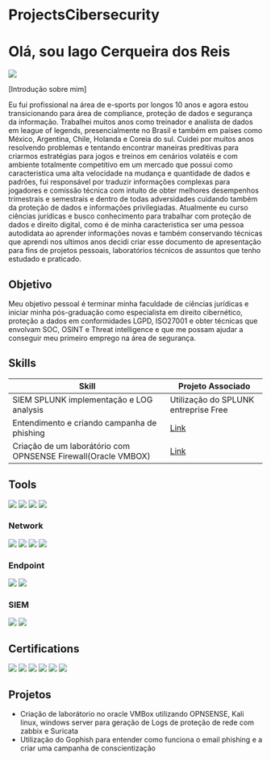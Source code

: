 # ProjectsCibersecurity
# Olá, sou Iago Cerqueira dos Reis
<a href="https://www.linkedin.com/in/iago-cerqueira-7a9a0b204/"><img src="https://img.shields.io/badge/-LinkedIn-0072b1?&style=for-the-badge&logo=linkedin&logoColor=white" /></a>

[Introdução sobre mim]

Eu fui profissional na área de e-sports por longos 10 anos e agora estou transicionando para área de compliance, proteção de dados e  segurança da informação. Trabalhei muitos anos como treinador e analista de dados em league of legends, presencialmente no Brasil e também em países como México, Argentina, Chile, Holanda e Coreia do sul. Cuidei por muitos anos resolvendo problemas e tentando encontrar maneiras preditivas para criarmos estratégias para jogos e treinos em cenários volatéis e com ambiente totalmente competitivo em um mercado que possui como caracteristica uma alta velocidade na mudança e quantidade de dados e padrões, fui responsável por traduzir informações complexas para jogadores e comissão técnica com intuito de obter melhores desempenhos trimestrais e semestrais e dentro de todas adversidades cuidando também da proteção de dados e informações privilegiadas. Atualmente eu curso ciências jurídicas e busco conhecimento para trabalhar com proteção de dados e direito digital, como é de minha caracteristica ser uma pessoa autodidata ao aprender informações novas e também conservando técnicas que aprendi nos ultimos anos decidi criar esse documento de apresentação para fins de projetos pessoais, laboratórios técnicos de assuntos que tenho estudado e praticado.  

## Objetivo


Meu objetivo pessoal é terminar minha faculdade de ciências jurídicas e iniciar minha pós-graduação como especialista em direito cibernético, proteção a dados em conformidades LGPD, ISO27001 e obter técnicas que envolvam SOC, OSINT e Threat intelligence e que me possam ajudar a conseguir meu primeiro emprego na área de segurança.

## Skills


| Skill                                         | Projeto Associado        |
|-----------------------------------------------|----------------------------|
| SIEM SPLUNK implementação e LOG analysis                     | Utilização do SPLUNK entreprise Free|
| Entendimento e criando campanha de phishing          | <a href="https://iagocerqueira.github.io/PishingProject/">Link</a>|
| Criação de um laborátório com OPNSENSE Firewall(Oracle VMBOX)    |  <a href="https://iagocerqueira.github.io/SOC-Lab/">Link</a>|




## Tools

<div>
    <img src="https://img.shields.io/badge/-Wireshark-1679A7?&style=for-the-badge&logo=Wireshark&logoColor=white" />
    <img src="https://img.shields.io/badge/-Nmap-0040FF?&style=for-the-badge&logo=Nmap&logoColor=white" />
    <img src="https://img.shields.io/badge/-OneTrust-52B848?&style=for-the-badge&logo=OneTrust&logoColor=white" />
    <img src="https://img.shields.io/badge/-NIST-DC143C?&style=for-the-badge&logo=NIST&logoColor=white" />

</div>


### Network
<div>
    <img src="https://img.shields.io/badge/-Wireshark-1679A7?&style=for-the-badge&logo=Wireshark&logoColor=white" />
    <img src="https://img.shields.io/badge/-OPNsense-F1680D?&style=for-the-badge&logo=OPNsense&logoColor=white" />
    <img src="https://img.shields.io/badge/-Zabbix-F05032?&style=for-the-badge&logo=Zabbix&logoColor=white" />
    <img src="https://img.shields.io/badge/-Suricata-EF3B2D?&style=for-the-badge&logo=Suricata&logoColor=white" />
</div>



### Endpoint
<div>
    <img src="https://img.shields.io/badge/-McAfee%20Endpoint%20Security-C8102E?&style=for-the-badge&logo=McAfee&logoColor=white" />
    <img src="https://img.shields.io/badge/-Kaspersky%20Endpoint%20Security-007575?&style=for-the-badge&logo=Kaspersky&logoColor=white" />
</div>


### SIEM
<div>
    <img src="https://img.shields.io/badge/-Splunk-000000?&style=for-the-badge&logo=Splunk&logoColor=white" />
    <img src="https://img.shields.io/badge/-IBM%20QRadar-054ADA?&style=for-the-badge&logo=IBM&logoColor=white" />
</div>


## Certifications

<div>
    <img src="https://img.shields.io/badge/-NSE%201-EE3124?&style=for-the-badge&logo=Fortinet&logoColor=white" />
    <img src="https://img.shields.io/badge/-NSE%202-EE3124?&style=for-the-badge&logo=Fortinet&logoColor=white" />
    <img src="https://img.shields.io/badge/-NSE%203-EE3124?&style=for-the-badge&logo=Fortinet&logoColor=white" />
    <img src="https://img.shields.io/badge/-ISO%2027001%20SGSI-005FAD?&style=for-the-badge&logo=ISO&logoColor=white" />
    <img src="https://img.shields.io/badge/-LGPD%20(FGV)-007ACC?&style=for-the-badge&logo=gov.br&logoColor=white" />
    <img src="https://img.shields.io/badge/-LFS101%20Linux%20Foundation-1793D1?&style=for-the-badge&logo=Linux&logoColor=white" />
</div>


## Projetos
- Criação de laborátorio no oracle VMBox utilizando OPNSENSE, Kali linux, windows server para geração de Logs de proteção de rede com zabbix e Suricata 
- Utilização do Gophish para entender como funciona o email phishing e a criar uma campanha de conscientização

